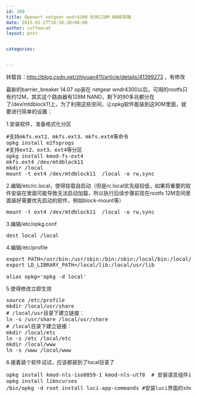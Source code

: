```yaml
---
id: 260
title: Openwrt netgear wndr4300 利用128M NAND攻略
date: 2015-03-27T16:58:20+00:00
author: coffeecat
layout: post


categories:


---
```

转载自：http://blog.csdn.net/zhiyuan411/article/details/41399273 ，有修改

最新的barrier_breaker 14.07 op装在 netgear wndr4300以后，可用的rootfs只有约12M，其实这个路由器有128M NAND，剩下的90多兆都分在了/dev/mtdblock11上，为了利用这些空间，让opkg软件能装到这90M里面，就要进行简单的设置：

1.安装软件，准备格式化分区

<pre class="lang:sh decode:true " >#支持mkfs.ext2、mkfs.ext3、mkfs.ext4等命令
opkg install e2fsprogs
#支持ext2、ext3、ext4等分区
opkg install kmod-fs-ext4
mkfs.ext4 /dev/mtdblock11
mkdir /local
mount -t ext4 /dev/mtdblock11  /local -o rw,sync</pre>

2.编辑/etc/rc.local，使得挂载自启动（但是rc.local优先级较低，如果将重要的软件安装在里面可能导致无法启动加载，所以执行后续步骤前现在rootfs 12M空间里面装好需要优先启动的软件，例如block-mount等）

<pre class="lang:sh decode:true " >mount -t ext4 /dev/mtdblock11  /local -o rw,sync</pre>

3.编辑/etc/opkg.conf

<pre class="lang:sh decode:true " >dest local /local</pre>

4.编辑/etc/profile

<pre class="lang:sh decode:true " >export PATH=/usr/bin:/usr/sbin:/bin:/sbin:/local/bin:/local/usr/bin:/local/sbin:/local/usr/sbin
export LD_LIBRARY_PATH=/local/lib:/local/usr/lib

alias opkg='opkg -d local'</pre>

5.使得修改立即生效

<pre class="lang:sh decode:true " >source /etc/profile
mkdir /local/usr/share
# /local/usr目录下建立链接：
ln -s /usr/share /local/usr/share
# /local目录下建立链接：
mkdir /local/etc
ln -s /etc /local/etc
mkdir /local/www
ln -s /www /local/www</pre>

6.接着装个软件试试，应该都装到了local目录了

<pre class="lang:sh decode:true " >opkg install kmod-nls-iso8859-1 kmod-nls-utf8  # 安装语言组件iso-8859-1和utf8
opkg install libncurses
/bin/opkg -d root install luci-app-commands #安装luci界面的shell执行工具，luci相关的内容必须在/目录下安装，然后重启路由器才能生效</pre>